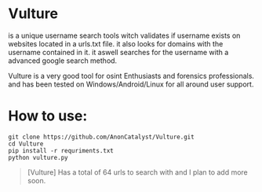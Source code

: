 # Vulture
is a unique username search tools witch validates if username exists on websites located in a urls.txt file.
it also looks for domains with the username contained in it.
it aswell searches for the username with a advanced google search method.

Vulture is a very good tool for osint Enthusiasts and forensics professionals.
and has been tested on Windows/Android/Linux for all around user support.


# How to use:

```
git clone https://github.com/AnonCatalyst/Vulture.git
cd Vulture
pip install -r requriments.txt
python vulture.py
```
> [Vulture] Has a total of 64 urls to search with and I plan to add more soon.
